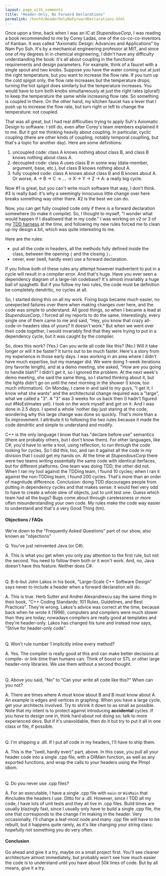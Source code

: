 ```yaml
---
layout: page_with_comments
title: "Header-Only, No Forward Declarations"
permalink: /honfd/HeaderOnlyNoForwardDeclarations.html
---
```


Once upon a time, back when I was an IC at *StupendousCorp*, I was reading a book recommended to me by Corey Ladas, one of the co-co-co-inventors of Kanban.
It was called "Axiomatic Design: Advances and Applications" by Nam Pyo Suh. It's by a mechanical engineering professor at MIT, and since one of my degrees in in chemical engineering,
I didn't have any difficulty understanding the book:  it's all about coupling in the functional requirements and design parameters. For example, think of a faucet with a single spout and two knobs.
Suppose you have the water coming out at just the right temperature, but you want to increase the flow rate. If you turn up the cold spigot only, the flow rate increases but the temperature drops; turning the hot spigot does similarly but the temperature increases.
You would have to turn both knobs simultaneously at just the right rates (plural!) to keep the temperature the same while increasing flow rate. So something is coupled in there. On the other hand, my kitchen faucet has a lever that I push up to increase the flow rate,
but turn right or left to change the temperature:  not coupled.

That was all great, but I had real difficulties trying to apply Suh's Axiomatic Design to software. I still do, even after Corey's team members explained it to me. But it got me thinking heavily about coupling.
In particular, cyclic coupling (there are other kinds of coupling, notably temporal couplling, but that's a topic for another day). Here are some definitions:
1. uncoupled code:  class A knows nothing about class B, and class B knows nothing about class A.
2. decoupled code:  class A uses class B in some way (data-member, argument, base, etc.), but class B knows nothing about A.
3. fully coupled code:  class A knows about class B and B knows about A.  Or worse, A -> B -> C -> ... -> X -> Y -> Z -> A:  a really big cycle.

Now #1 is great, but you can't write much software that way, I don't think. #3 is really bad:  it's why a seemingly innocuous little change over here breaks something way other there. #2 is the best we can do.

Now, you can get fully coupled code only if there is a forward declaration somewhere (to make it compile). So, I thought to myself, "I wonder what would happen if I disallowed that in my code." 
I was working on v2 or 3 of my [TDD harness](https://github.com/MiddleRaster/tdd4cpp) at the time, and following my new rules forced me to clean up my design a bit, which was quite interesting to me.

Here are the rules:
 - put all the code in headers, all the methods fully defined inside the class, between the opening ```{``` and the closing ```};```.
 - never, ever (well, hardly ever) use a forward declaration.

If you follow both of these rules any attempt however inadvertent to put in a cycle will result in a compiler error. And that's huge. Have you ever seen a dependency diagram of a large-ish codebase?  It's almost invariably a huge ball of spaghetti.
But if you follow my two rules, the code must be definition be completely dendritic, no cycles at all.

So, I started doing this on all my work. Fixing bugs became much easier, no unexpected failures over there when making changes over here, and the code was simple to understand. All good things, so when I became a lead at *StupendousCorp*, I forced all my reports
to do the same. Interestingly, every single one of them came to me and said, "Hey, you know that crazy all-code-in-headers idea of yours? It doesn't work." But when we went over their code together, I would invariably find that they were trying to put in a dependency
cycle, but it was caught by the compiler.

So, does this work? (Yes.) Can you write all code like this? (No.) Will it take longer or will it be faster? It turns out to be much faster. Here's a story from my experience in those early days. I was working in an area where I didn't have much expertise,
but my manager did. We were doing 1-week iterations (my favorite length), and at a demo meeting, she asked, "How are you going to handle blah?" I didn't get it, so I ignored the problem. At the next week's demo meeting, she said the same thing, so I started
thinking about it, but the lights didn't go on until the next morning in the shower (I know, too much information). On Monday, I came in and said to my guys, "I get it; I know what she wants" and the architectural change required was a "large", what we called a "3".
A "3" was 3 weeks for us back then (I hadn't figured out #NoEstimates yet). I took on the work myself and got on it. And I was done in 2.5 *days*. I spend a whole 'nother day just staring at the code, wondering why this large change was done so quickly.
That's more than a 5x improvement. I attribute it to following the two rules because it made the code dendritic and simple to understand and modify.

C++ is the only language I know that has "declare before use" semantics (there are probably others, but I don't know them). For other languages, like C#, you'd have to write a tool, using reflection, to run through the code looking for cycles. So I did this, too,
and ran it against all the code in my division that I could get my hands on.  At the time at *StupendousCorp* there were two teams writing essentially the same code with identical iterfaces, but for different platforms. One team was doing TDD, the other did not.
When I ran my tool against the TDDing team, I found 10 cycles; when I ran it against the non-TDDing team, I found 200 cycles. That's more than an order of magnitude difference. Conclusion: doing TDD discourages people from putting in dependency cycles
and that makes sense: it would feel very odd to have to create a whole slew of objects, just to unit test one. Guess which team had all the bugs? Bugs come about through carelessness or more often misunderstanding your own code.
My rules make the code way easier to understand and that's a very Good Thing (tm).

#### Objections / FAQs

We're down to the "Frequently Asked Questions" part of our show, also known as "objections"

Q. You've just reinvented Java (or C#).

A. This is what you get when you only pay attention to the first rule, but not the second. You need to follow them both or it won't work. And, no, Java doesn't have this feature. Neither does C#.
<br><br><br>
Q. B-b-but John Lakos in his book, "Large-Scale C++ Software Design" says never to include a header when a forward declaration will do.

A. This is true. Herb Sutter and Andrei Alexandrescu say the same thing in their book, "C++ Coding Standards: 101 Rules, Guidelines, and Best Practices". They're wrong. Lakos's advice was correct at the time, because back when he wrote it (1996), computers and
compilers were much slower than they are today; nowadays compilers are really good at templates  and they're header-only. Lakos has changed his tune and instead now says, "Strive for header-only code".
<br><br><br>
Q. Won't rule number 1 implicitly inline every method?

A. Yes. The compiler is really good at this and can make better decisions at compile- or link-time than humans can. Think of boost or STL or other large header-only libraries. We use them without a second thought.
<br><br><br>
Q. Above you said, "No" to "Can your write all code like this?" When can you not?

A. There are times where A must know about B and B must know about A. An example is edges and vertices in graphing. When you have a large cycle, get your architects involved. Try to shrink it down to as small as possible. 
Note that my intent is to protect against introducing **accidental** cycles. If you *have* to design one in, think hard about not doing so; talk to more experienced devs. But if it's unavoidable, then do it but try to put it all in one class or file, if possible.
<br><br><br>
Q. I'm shipping a .dll. If I put all code in my headers, I'll have to ship them.

A. This is the "(well, hardly ever)" part, above. In this case, you pull all your header code into a single .cpp file, with a DllMain function, as well as any exported functions, and wrap the calls to your headers using the PImpl idiom.
<br><br><br>
Q. Do you never use .cpp files?

A. For an executable, I have a single .cpp file with ```main``` or ```WinMain``` that #includes the headers I use.  Ditto for a .dll. However, since I TDD all my code, I have lots of unit tests and they all live in .cpp files. Build times are usually blazingly fast,
since I usually only have to build a single .cpp file, the one that corresponds to the change I'm making in the header. Very occasionally, I'll change a leaf-most node and many .cpp file will have to be rebuilt, but it happens quite rarely,
as it's like changing your string class:  hopefully not something you do very often.
<br>

#### Conclusion
Go ahead and give it a try, maybe on a small project first. You'll see cleaner architecture almost immediately, but probably won't see how much easier the code is to understand until you have about 50k lines of code. But by all means, give it a try.
